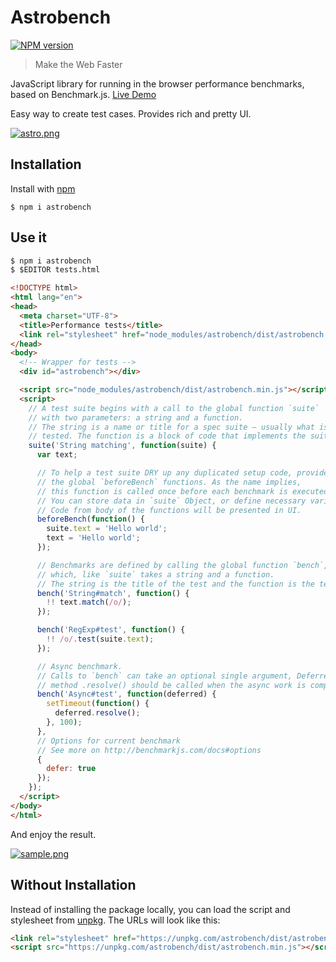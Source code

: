 # Astrobench

[![NPM version](https://badge.fury.io/js/astrobench.svg)](http://badge.fury.io/js/astrobench)

> Make the Web Faster

JavaScript library for running in the browser performance benchmarks, based on Benchmark.js. [Live Demo](http://astrobench.js.org/)

Easy way to create test cases. Provides rich and pretty UI.

[![astro.png][2]][1]

## Installation

Install with [npm](https://www.npmjs.org/)

```
$ npm i astrobench
```

## Use it

```html
$ npm i astrobench
$ $EDITOR tests.html

<!DOCTYPE html>
<html lang="en">
<head>
  <meta charset="UTF-8">
  <title>Performance tests</title>
  <link rel="stylesheet" href="node_modules/astrobench/dist/astrobench.min.css">
</head>
<body>
  <!-- Wrapper for tests -->
  <div id="astrobench"></div>

  <script src="node_modules/astrobench/dist/astrobench.min.js"></script>
  <script>
    // A test suite begins with a call to the global function `suite`
    // with two parameters: a string and a function.
    // The string is a name or title for a spec suite – usually what is being
    // tested. The function is a block of code that implements the suite.
    suite('String matching', function(suite) {
      var text;

      // To help a test suite DRY up any duplicated setup code, provides
      // the global `beforeBench` functions. As the name implies,
      // this function is called once before each benchmark is executed.
      // You can store data in `suite` Object, or define necessary variables.
      // Code from body of the functions will be presented in UI.
      beforeBench(function() {
        suite.text = 'Hello world';
        text = 'Hello world';
      });

      // Benchmarks are defined by calling the global function `bench`,
      // which, like `suite` takes a string and a function.
      // The string is the title of the test and the function is the test.
      bench('String#match', function() {
        !! text.match(/o/);
      });

      bench('RegExp#test', function() {
        !! /o/.test(suite.text);
      });

      // Async benchmark.
      // Calls to `bench` can take an optional single argument, Deferred object,
      // method .resolve() should be called when the async work is complete.
      bench('Async#test', function(deferred) {
        setTimeout(function() {
          deferred.resolve();
        }, 100);
      },
      // Options for current benchmark
      // See more on http://benchmarkjs.com/docs#options
      {
        defer: true
      });
    });
  </script>
</body>
</html>
```

And enjoy the result.

[![sample.png][3]][1]

## Without Installation

Instead of installing the package locally, you can load the script and stylesheet from [unpkg](https://unpkg.com). The URLs will look like this:

```html
<link rel="stylesheet" href="https://unpkg.com/astrobench/dist/astrobench.min.css">
<script src="https://unpkg.com/astrobench/dist/astrobench.min.js"></script>
```

[1]: http://astrobench.js.org
[2]: https://cdn.rawgit.com/kupriyanenko/astrobench/gh-pages/astro.png
[3]: https://cdn.rawgit.com/kupriyanenko/astrobench/gh-pages/sample.png

